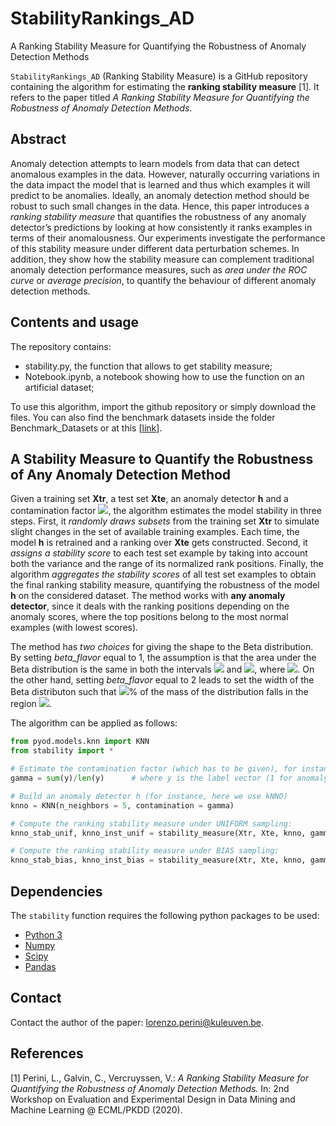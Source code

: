# StabilityRankings_AD
A Ranking Stability Measure for Quantifying the Robustness of Anomaly Detection Methods

`StabilityRankings_AD` (Ranking Stability Measure) is a GitHub repository containing the algorithm for estimating the **ranking stability measure** [1].
It refers to the paper titled *A Ranking Stability Measure for Quantifying the Robustness of Anomaly Detection Methods*. 

## Abstract
Anomaly detection attempts to learn models from data that can detect anomalous examples in the data. However, naturally occurring variations in the data impact the model that is learned and thus which examples it will predict to be anomalies. Ideally, an anomaly detection method should be robust to such small changes in the data. Hence, this paper introduces a *ranking stability measure* that quantifies the robustness of any anomaly detector’s predictions by looking at how consistently it ranks examples in terms of their anomalousness. Our experiments investigate the performance of this stability measure under different data perturbation schemes. In addition, they show how the stability measure can complement traditional anomaly detection performance measures, such as *area under the ROC curve* or *average precision*, to quantify the behaviour of different anomaly detection methods.

## Contents and usage

The repository contains:
- stability.py, the function that allows to get stability measure;
- Notebook.ipynb, a notebook showing how to use the function on an artificial dataset;

To use this algorithm, import the github repository or simply download the files. You can also find the benchmark datasets inside the folder Benchmark_Datasets or at this [[link](https://www.dbs.ifi.lmu.de/research/outlier-evaluation/DAMI/)].

## A Stability Measure to Quantify the Robustness of Any Anomaly Detection Method

Given a training set **Xtr**, a test set **Xte**, an anomaly detector **h** and a contamination factor <img src="https://render.githubusercontent.com/render/math?math=\gamma">, the algorithm estimates the model stability in three steps. First, it *randomly draws subsets* from the training set **Xtr** to simulate slight changes in the set of available training examples. Each time, the model **h** is retrained and a ranking over **Xte** gets constructed. Second, it *assigns a stability score* to each test set example by taking into account both the variance and the range of its normalized rank positions. Finally, the algorithm *aggregates the stability scores* of all test set examples to obtain the final ranking stability measure, quantifying the robustness of the model **h** on the considered dataset. The method works with **any anomaly detector**, since it deals with the ranking positions depending on the anomaly scores, where the top positions belong to the most normal examples (with lowest scores).

The method has *two choices* for giving the shape to the Beta distribution. By setting *beta_flavor* equal to 1, the assumption is that the area under the Beta distribution is the same in both the intervals <img src="https://render.githubusercontent.com/render/math?math=[0, \psi]"> and <img src="https://render.githubusercontent.com/render/math?math=[\psi,1]">, where <img src="https://render.githubusercontent.com/render/math?math=\psi \in (0,1)">. On the other hand, setting *beta_flavor* equal to 2 leads to set the width of the Beta distributon such that <img src="https://render.githubusercontent.com/render/math?math=\psi">% of the mass of the distribution falls in the region <img src="https://render.githubusercontent.com/render/math?math=[1 - 2 \gamma, 1]">.

The algorithm can be applied as follows:

```python
from pyod.models.knn import KNN
from stability import *

# Estimate the contamination factor (which has to be given), for instance with
gamma = sum(y)/len(y)      # where y is the label vector (1 for anomaly, 0 for normal);

# Build an anomaly detector h (for instance, here we use kNNO)
knno = KNN(n_neighbors = 5, contamination = gamma)

# Compute the ranking stability measure under UNIFORM sampling:
knno_stab_unif, knno_inst_unif = stability_measure(Xtr, Xte, knno, gamma, unif = True)

# Compute the ranking stability measure under BIAS sampling:
knno_stab_bias, knno_inst_bias = stability_measure(Xtr, Xte, knno, gamma, unif = False)
```

## Dependencies

The `stability` function requires the following python packages to be used:
- [Python 3](http://www.python.org)
- [Numpy](http://www.numpy.org)
- [Scipy](http://www.scipy.org)
- [Pandas](https://pandas.pydata.org/)

## Contact

Contact the author of the paper: [lorenzo.perini@kuleuven.be](mailto:lorenzo.perini@kuleuven.be).


## References

[1] Perini, L., Galvin, C., Vercruyssen, V.: *A Ranking Stability Measure for Quantifying the Robustness of Anomaly Detection Methods.* In: 2nd Workshop on Evaluation and Experimental Design in Data Mining and Machine Learning @ ECML/PKDD (2020).
